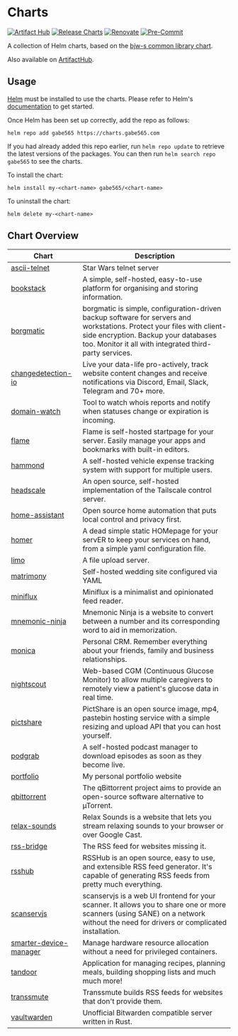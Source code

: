 # Charts

[![Artifact Hub](https://img.shields.io/endpoint?url=https://artifacthub.io/badge/repository/gabe565)](https://artifacthub.io/packages/search?repo=gabe565&sort=relevance)
[![Release Charts](https://github.com/gabe565/charts/actions/workflows/release.yaml/badge.svg)](https://github.com/gabe565/charts/actions/workflows/release.yaml)
[![Renovate](https://img.shields.io/badge/Renovate-enabled-brightgreen?logo=renovatebot&logoColor=1DDEDD)](https://renovatebot.com)
[![Pre-Commit](https://img.shields.io/badge/Pre--Commit-enabled-brightgreen?logo=pre-commit)](https://pre-commit.com)

A collection of Helm charts, based on the
[bjw-s common library chart](https://github.com/bjw-s/helm-charts/tree/main/charts/library/common).

Also available on [ArtifactHub](https://artifacthub.io/packages/search?repo=gabe565&sort=relevance).

## Usage

[Helm](https://helm.sh) must be installed to use the charts.  Please refer to
Helm's [documentation](https://helm.sh/docs) to get started.

Once Helm has been set up correctly, add the repo as follows:

```shell
helm repo add gabe565 https://charts.gabe565.com
```

If you had already added this repo earlier, run `helm repo update` to retrieve
the latest versions of the packages.  You can then run `helm search repo
gabe565` to see the charts.

To install the <chart-name> chart:

```shell
helm install my-<chart-name> gabe565/<chart-name>
```

To uninstall the chart:

```shell
helm delete my-<chart-name>
```

## Chart Overview

| Chart | Description |
| ----- | ----------- |
| [ascii-telnet](charts/ascii-telnet/) | Star Wars telnet server |
| [bookstack](charts/bookstack/) | A simple, self-hosted, easy-to-use platform for organising and storing information. |
| [borgmatic](charts/borgmatic/) | borgmatic is simple, configuration-driven backup software for servers and workstations. Protect your files with client-side encryption. Backup your databases too. Monitor it all with integrated third-party services. |
| [changedetection-io](charts/changedetection-io/) | Live your data-life pro-actively, track website content changes and receive notifications via Discord, Email, Slack, Telegram and 70+ more. |
| [domain-watch](charts/domain-watch/) | Tool to watch whois reports and notify when statuses change or expiration is incoming. |
| [flame](charts/flame/) | Flame is self-hosted startpage for your server. Easily manage your apps and bookmarks with built-in editors. |
| [hammond](charts/hammond/) | A self-hosted vehicle expense tracking system with support for multiple users. |
| [headscale](charts/headscale/) | An open source, self-hosted implementation of the Tailscale control server. |
| [home-assistant](charts/home-assistant/) | Open source home automation that puts local control and privacy first. |
| [homer](charts/homer/) | A dead simple static HOMepage for your servER to keep your services on hand, from a simple yaml configuration file. |
| [limo](charts/limo/) | A file upload server. |
| [matrimony](charts/matrimony/) | Self-hosted wedding site configured via YAML |
| [miniflux](charts/miniflux/) | Miniflux is a minimalist and opinionated feed reader. |
| [mnemonic-ninja](charts/mnemonic-ninja/) | Mnemonic Ninja is a website to convert between a number and its corresponding word to aid in memorization. |
| [monica](charts/monica/) | Personal CRM. Remember everything about your friends, family and business relationships. |
| [nightscout](charts/nightscout/) | Web-based CGM (Continuous Glucose Monitor) to allow multiple caregivers to remotely view a patient's glucose data in real time. |
| [pictshare](charts/pictshare/) | PictShare is an open source image, mp4, pastebin hosting service with a simple resizing and upload API that you can host yourself. |
| [podgrab](charts/podgrab/) | A self-hosted podcast manager to download episodes as soon as they become live. |
| [portfolio](charts/portfolio/) | My personal portfolio website |
| [qbittorrent](charts/qbittorrent/) | The qBittorrent project aims to provide an open-source software alternative to µTorrent. |
| [relax-sounds](charts/relax-sounds/) | Relax Sounds is a website that lets you stream relaxing sounds to your browser or over Google Cast. |
| [rss-bridge](charts/rss-bridge/) | The RSS feed for websites missing it. |
| [rsshub](charts/rsshub/) | RSSHub is an open source, easy to use, and extensible RSS feed generator. It's capable of generating RSS feeds from pretty much everything. |
| [scanservjs](charts/scanservjs/) | scanservjs is a web UI frontend for your scanner. It allows you to share one or more scanners (using SANE) on a network without the need for drivers or complicated installation. |
| [smarter-device-manager](charts/smarter-device-manager/) | Manage hardware resource allocation without a need for privileged containers. |
| [tandoor](charts/tandoor/) | Application for managing recipes, planning meals, building shopping lists and much much more! |
| [transsmute](charts/transsmute/) | Transsmute builds RSS feeds for websites that don't provide them. |
| [vaultwarden](charts/vaultwarden/) | Unofficial Bitwarden compatible server written in Rust. |
